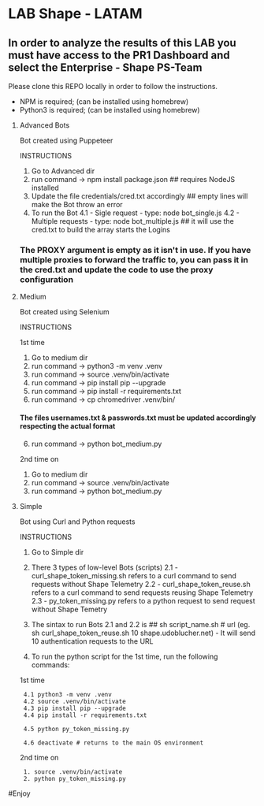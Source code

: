 # LAB Shape - LATAM

## In order to analyze the results of this LAB you must have access to the PR1 Dashboard and select the Enterprise - Shape PS-Team ##

Please clone this REPO locally in order to follow the instructions. 
- NPM is required; (can be installed using homebrew)
- Python3 is required; (can be installed using homebrew)




1. Advanced Bots

    Bot created using Puppeteer 

    INSTRUCTIONS 

     1. Go to Advanced dir 
     2. run command -> npm install package.json ## requires NodeJS installed
     3. Update the file credentials/cred.txt accordingly ## empty lines will make the Bot throw an error
     4. To run the Bot
        4.1 - Sigle request - type: node bot_single.js
        4.2 - Multiple requests - type: node bot_multiple.js ## it will use the cred.txt to build the array starts the Logins

    ### The PROXY argument is empty as it isn't in use. If you have multiple proxies to forward the traffic to, you can pass it in the cred.txt and update the code to use the proxy configuration

2. Medium 

    Bot created using Selenium

    INSTRUCTIONS

    1st time

    1. Go to medium dir
    2. run command -> python3 -m venv .venv
    3. run command -> source .venv/bin/activate
    4. run command -> pip install pip --upgrade
    5. run command -> pip install -r requirements.txt
    6. run command -> cp chromedriver .venv/bin/

    #### The files usernames.txt & passwords.txt must be updated accordingly respecting the actual format

    6. run command -> python bot_medium.py

    2nd time on
    
    1. Go to medium dir
    2. run command -> source .venv/bin/activate
    3. run command -> python bot_medium.py

3. Simple

    Bot using Curl and Python requests

    INSTRUCTIONS

    1. Go to Simple dir
    2. There 3 types of low-level Bots (scripts)
        2.1 - curl_shape_token_missing.sh refers to a curl command to send requests without Shape Telemetry
        2.2 - curl_shape_token_reuse.sh refers to a curl command to send requests reusing Shape Telemetry 
        2.3 - py_token_missing.py refers to a python request to send request without Shape Temetry
    
    3. The sintax to run Bots 2.1 and 2.2 is ## sh script_name.sh # url (eg. sh curl_shape_token_reuse.sh 10 shape.udoblucher.net) - It will send 10 authentication requests to the URL 

    4. To run the python script for the 1st time, run the following commands:

    1st time

        4.1 python3 -m venv .venv
        4.2 source .venv/bin/activate
        4.3 pip install pip --upgrade
        4.4 pip install -r requirements.txt

        4.5 python py_token_missing.py

        4.6 deactivate # returns to the main OS environment 

    2nd time on
    
        1. source .venv/bin/activate
        2. python py_token_missing.py

#Enjoy

